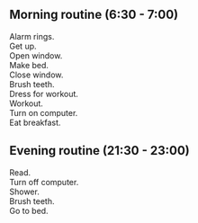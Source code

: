 ## Morning routine (6:30 - 7:00)

Alarm rings.  
Get up.  
Open window.  
Make bed.  
Close window.  
Brush teeth.  
Dress for workout.  
Workout.  
Turn on computer.  
Eat breakfast.  

## Evening routine (21:30 - 23:00)

Read.  
Turn off computer.  
Shower.  
Brush teeth.  
Go to bed.  
